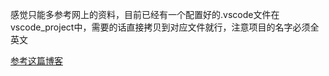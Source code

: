 感觉只能多参考网上的资料，目前已经有一个配置好的.vscode文件在vscode_project中，需要的话直接拷贝到对应文件就行，注意项目的名字必须全英文

[参考这篇博客](https://zhuanlan.zhihu.com/p/610895870)
